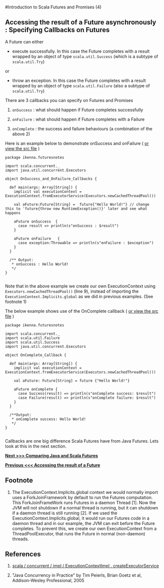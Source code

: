 #Introduction to Scala Futures and Promises (4)

## Accessing the result of a Future asynchronously : Specifying Callbacks on Futures

A Future can either

* execute successfully. In this case the Future completes with a result wrapped by an object of type `scala.util.Success` (which is a subtype of `scala.util.Try`)

or

* throw an exception.  In this case the Future completes with a result wrapped by an object of type `scala.util.Failure` (also a subtype of `scala.util.Try`)


There are 3 callbacks you can specify on Futures and Promises

1. `onSuccess` : what should happen if Future completes successfully

2. `onFailure` : what should happen if Future completes with a Failure

3. `onComplete` : the success and failure behaviours (a combination of the above 2)

Here is an example below to demonstrate onSuccess and onFailure ( [or view the src file](https://github.com/ikenna/scalafutures/blob/master/main/test/ikenna/futuresnotes/OnSuccess_and_OnFailure_Callbacks.scala) )

```
package ikenna.futuresnotes

import scala.concurrent._
import java.util.concurrent.Executors

object OnSuccess_and_OnFailure_Callbacks {

  def main(args: Array[String]) {
    implicit val executionContext = ExecutionContext.fromExecutorService(Executors.newCachedThreadPool())

    val aFuture:Future[String] =  future{"Hello World!"} // change this to 'future{throw new RuntimeException()}' later and see what happens

    aFuture onSuccess  {
      case result => println(s"onSuccess : $result")
    }

    aFuture onFailure   {
      case exception:Throwable => println(s"onFailure : $exception")
    }
  }

  /** Output:
   * onSuccess : Hello World!
   */
}


```

Note that in the above example we create our own ExecutionContext using `Executors.newCachedThreadPool()` (line 9),  instead of importing the `ExecutionContext.Implicits.global` as we did in previous examples. (See footnote 1)

The below example shows use of the OnComplete callback ( [or view the src file](https://github.com/ikenna/scalafutures/blob/master/main/test/ikenna/futuresnotes/OnComplete_Callback.scala) )

```
package ikenna.futuresnotes

import scala.concurrent._
import scala.util.Failure
import scala.util.Success
import java.util.concurrent.Executors

object OnComplete_Callback {

  def main(args: Array[String]) {
    implicit val executionContext = ExecutionContext.fromExecutorService(Executors.newCachedThreadPool())

    val aFuture: Future[String] = future {"Hello World!"}

    aFuture onComplete {
      case Success(result) => println(s"onComplete success: $result")
      case Failure(result) => println(s"onComplete failure: $result")
    }
  }

  /**Output:
   * onComplete success: Hello World!
   */
}


```

Callbacks are one big difference Scala Futures have from Java Futures. Lets look at this in the next section.

**[Next >>> Comparing Java and Scala Futures](https://github.com/ikenna/scalafutures/blob/master/docs/5_Comparing_java_and_scala_futures.md)**

**[Previous <<< Accessing the result of a Future](https://github.com/ikenna/scalafutures/blob/master/docs/3_Accessing_The_Result_Of_A_Future_By_Blocking.md)**

## Footnote

1. The ExecutionContext.Implicits.global context we would normally import uses a ForkJoinFramework by default to run the Futures computation.
This ForkJoinFrameWork runs Futures in a daemon Thread [1]. Now the JVM will not shutdown if a normal thread is running, but it can shutdown if a daemon thread is still running [2].
If we used the ExecutionContext.Implicits.global, it would run our Futures code in a daemon thread and in our example, the JVM  can exit before the Future completes.
To prevent this, we create our own ExecutionContext from a ThreadPoolExecutor, that runs the Future in normal (non-daemon) threads.


## References

1. [scala / concurrent / impl / ExecutionContextImpl . createExecutorService ](https://github.com/scala/scala/blob/master/src/library/scala/concurrent/impl/ExecutionContextImpl.scala)

2. "Java Concurrency in Practice" by Tim Peierls, Brian Goetz et al, Addison-Wesley Professional, 2005
